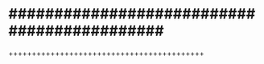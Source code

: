 ############################################
===========================================
++++++++++++++++++++++++++++++++++++++++++
